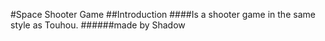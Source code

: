#Space Shooter Game
##Introduction
####Is a shooter game in the same style as Touhou.
######made by Shadow
